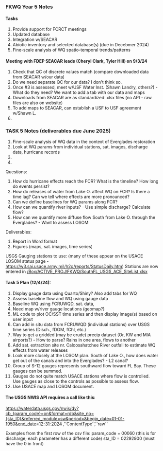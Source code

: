### FKWQ Year 5 Notes

#### Tasks
1. Provide support for FCRCT meetings
2. Updated database
3. Integration w/SEACAR
4. Abiotic inventory and selected database(s) (due in Decebmer 2024)
5. Fine-scale analysis of WQ spatio-temporal trends/patterns

#### Meeting with FDEP SEACAR leads (Cheryl Clark, Tyler Hill) on 9/3/24
1. Check that QC of discrete values match (compare downloaded data from SEACAR w/our data)
2. Do we need separate QC for our data? I don't think so.
3. Once #3 is assessed, meet w/USF Water Inst. (Shawn Landry, others?) - What do they need? We want to add a tab with our data and maps
4. Downloads from SEACAR are as standardized .xlsx files (no API - raw files are also on website)
5. To add maps to SEACAR, can establish a USF to USF agreement w/Shawn L.
6. 

### TASK 5 Notes (deliverables due June 2025)
1. Fine-scale analysis of WQ data in the context of Everglades restoration
2. Look at WQ params from individual stations, sat. images, discharge data, hurricane records
3.
4.


Questions: 
1. How do hurricane effects reach the FCR? What is the timeline? How long do events persist?
2. How do releases of water from Lake O. affect WQ on FCR? Is there a time lag? Can we tell where effects are more pronounced?
3. Can we define baselines for WQ params along FCR?
4. How can we quantify river inputs? - Use simple discharge? Calculate flow?
5. How can we quantify more diffuse flow South from Lake O. through the Everglades? - Want to assess LOSOM

Deliverables:
1. Report in Word format
2. Figures (maps, sat. images, time series)

USGS Gauging stations to use: (many of these appear on the USACE LOSOM status page - https://w3.saj.usace.army.mil/h2o/reports/StatusDaily.htm)
Stations are now entered in [/Box/ACTIVE_PROJ/FKWQ/SouthFL_USGS_ACE_SiteList.xlsx](https://github.com/dotis/FK_WQ/blob/main/SouthFL_USGS_ACE_SiteList.csv)

#### Task 5 Plan (12/4/24):
1. Display gauge data using Quarto/Shiny? Also add tabs for WQ
2. Assess baseline flow and WQ using gauge data
3. Baseline WQ using FCRUWQD, sat. data,
4. Need map w/river gauge locations (geomap?)
5. ML code to plot OC/SST time series and then display image(s) based on user input
6. Can add in situ data from FCRUWQD (individual stations) over USGS time series (Disch., fDOM, fChl, etc.)
7. Way to get a gridded (may be crude) precip dataset (Or, KW and MIA airports?) - How to parse? Rains in one area, flows to another
8. Add sat. extraction site nr. Caloosahatchee River outfall to estimate WQ effects from water releases
9. Look more closely at the LOSOM plan. South of Lake O., how does water get out of the canals and into the Everglades? - L2 canal?
10. Group of S-12 gauges represents southward flow toward FL Bay. These gauges can be summed.
11. Gauges do not quite match USACE stations where flow is controlled. Use gauges as close to the controls as possible to assess flow.
12. Use USACE map and LOSOM document.


#### The USGS NWIS API requires a call like this:
https://waterdata.usgs.gov/nwis/dv?cb_{param_code}=on&format=rdb&site_no={sta_ID}&referred_module=sw&period=&begin_date=01-01-1950&end_date=12-31-2024 ,''ContentType'',''raw''
 
Examples from the first row of the csv file:
param_code =  00060 (this is for discharge; each parameter has a different code)
sta_ID = 02292900 (must have the 0 in front)




